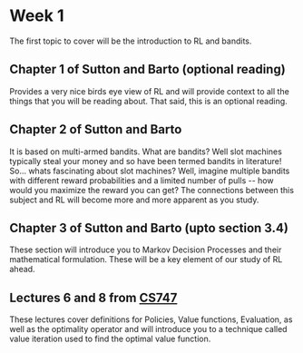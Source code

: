 # Week 1

The first topic to cover will be the introduction to RL and bandits.

## Chapter 1 of Sutton and Barto (optional reading)

Provides a very nice birds eye view of RL and will provide context to all the things that you will be reading about. That said, this is an optional reading.

## Chapter 2 of Sutton and Barto

It is based on multi-armed bandits. What are bandits? Well slot machines typically steal your money and so have been termed bandits in literature!
So... whats fascinating about slot machines? Well, imagine multiple bandits with different reward probabilities and a limited number of pulls -- how would you maximize the reward you can get?
The connections between this subject and RL will become more and more apparent as you study.

## Chapter 3 of Sutton and Barto (upto section 3.4)

These section will introduce you to Markov Decision Processes and their mathematical formulation. These will be a key element of our study of RL ahead.

## Lectures 6 and 8 from [CS747](https://www.cse.iitb.ac.in/~shivaram/teaching/cs747-a2022/index.html)

These lectures cover definitions for Policies, Value functions, Evaluation, as well as the optimality operator and will introduce you to a technique called value iteration used to find the optimal value function.
